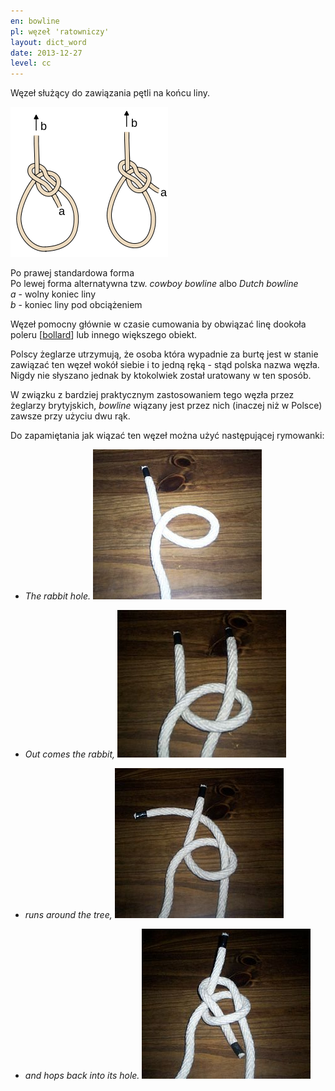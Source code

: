 ```yaml
---
en: bowline
pl: węzeł 'ratowniczy'
layout: dict_word
date: 2013-12-27
level: cc
---
```


Węzeł służący do zawiązania pętli na końcu liny.  

![bowline](/img/dict/bowline.png)

Po prawej standardowa forma  
Po lewej forma alternatywna tzw. *cowboy bowline* albo *Dutch bowline*  
*a* - wolny koniec liny  
*b* - koniec liny pod obciążeniem  

Węzeł pomocny głównie w czasie cumowania by obwiązać linę dookoła poleru [[bollard](/dict/port/bollard.html)] lub innego większego obiekt.  

Polscy żeglarze utrzymują, że osoba która wypadnie za burtę jest w stanie zawiązać ten węzeł wokół siebie i to jedną ręką - stąd polska nazwa węzła.
Nigdy nie słyszano jednak by ktokolwiek został uratowany w ten sposób.

W związku z bardziej praktycznym zastosowaniem tego węzła przez żeglarzy brytyjskich, *bowline* wiązany jest przez nich (inaczej niż w Polsce) zawsze przy użyciu dwu rąk.  

Do zapamiętania jak wiązać ten węzeł można użyć następującej rymowanki:

* *The rabbit hole.*
![bowline](/img/dict/bowline_1.jpg)

* *Out comes the rabbit,*
![bowline](/img/dict/bowline_2.jpg)

* *runs around the tree,*
![bowline](/img/dict/bowline_3.jpg)

* *and hops back into its hole.*
![bowline](/img/dict/bowline_4.jpg)